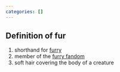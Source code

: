 ```yaml
---
categories: []
---
```


## Definition of fur

1. shorthand for [furry](./furry)
2. member of the [furry fandom](./furry%20fandom)
3. soft hair covering the body of a creature
